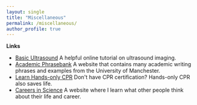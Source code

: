 ```yaml
---
layout: single
title: "Miscellaneous"
permalink: /miscellaneous/
author_profile: true
---
```


**Links**

* [Basic Ultrasound](http://folk.ntnu.no/stoylen/strainrate/Basic_ultrasound) A helpful online tutorial on ultrasound imaging.
* [Academic Phrasebank](https://www.phrasebank.manchester.ac.uk/) A website that contains many academic writing phrases and examples from the University of Manchester.
* [Learn Hands-only CPR](https://www.youtube.com/watch?v=qCAFx-ltco0) Don't have CPR certification? Hands-only CPR also saves life.
* [Careers in Science](https://www.science.org/careers/articles) A website where I learn what other people think about their life and career.